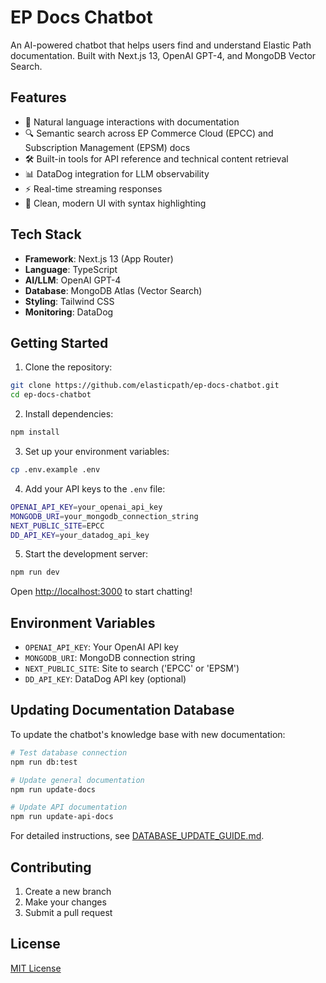 # EP Docs Chatbot

An AI-powered chatbot that helps users find and understand Elastic Path documentation. Built with Next.js 13, OpenAI GPT-4, and MongoDB Vector Search.

## Features

- 🤖 Natural language interactions with documentation
- 🔍 Semantic search across EP Commerce Cloud (EPCC) and Subscription Management (EPSM) docs
- 🛠️ Built-in tools for API reference and technical content retrieval
- 📊 DataDog integration for LLM observability
- ⚡ Real-time streaming responses
- 🎨 Clean, modern UI with syntax highlighting

## Tech Stack

- **Framework**: Next.js 13 (App Router)
- **Language**: TypeScript
- **AI/LLM**: OpenAI GPT-4
- **Database**: MongoDB Atlas (Vector Search)
- **Styling**: Tailwind CSS
- **Monitoring**: DataDog

## Getting Started

1. Clone the repository:

```bash
git clone https://github.com/elasticpath/ep-docs-chatbot.git
cd ep-docs-chatbot
```

2. Install dependencies:

```bash
npm install
```

3. Set up your environment variables:

```bash
cp .env.example .env
```

4. Add your API keys to the `.env` file:

```bash
OPENAI_API_KEY=your_openai_api_key
MONGODB_URI=your_mongodb_connection_string
NEXT_PUBLIC_SITE=EPCC
DD_API_KEY=your_datadog_api_key
```

5. Start the development server:

```bash
npm run dev
```

Open [http://localhost:3000](http://localhost:3000) to start chatting!

## Environment Variables

- `OPENAI_API_KEY`: Your OpenAI API key
- `MONGODB_URI`: MongoDB connection string
- `NEXT_PUBLIC_SITE`: Site to search ('EPCC' or 'EPSM')
- `DD_API_KEY`: DataDog API key (optional)

## Updating Documentation Database

To update the chatbot's knowledge base with new documentation:

```bash
# Test database connection
npm run db:test

# Update general documentation 
npm run update-docs

# Update API documentation
npm run update-api-docs
```

For detailed instructions, see [DATABASE_UPDATE_GUIDE.md](DATABASE_UPDATE_GUIDE.md).

## Contributing

1. Create a new branch
2. Make your changes
3. Submit a pull request

## License

[MIT License](LICENSE)
